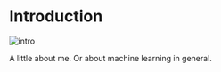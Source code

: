# Introduction

![intro](/images/style-transfer.png)

A little about me. Or about machine learning in general.
